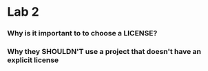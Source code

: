 # Lab 2

### Why is it important to to choose a LICENSE?


### Why they SHOULDN'T use a project that doesn't have an explicit license
